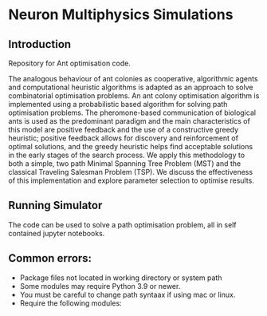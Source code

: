 # Neuron Multiphysics Simulations

## Introduction
Repository for Ant optimisation code. 

The  analogous  behaviour  of  ant  colonies  as  cooperative,  algorithmic  agents  and  computational 
heuristic  algorithms  is  adapted  as  an  approach  to  solve  combinatorial  optimisation  problems.  An  ant  colony 
optimisation  algorithm  is  implemented  using  a  probabilistic  based  algorithm  for  solving  path  optimisation 
problems. The pheromone-based communication of biological ants is used as the predominant paradigm and the 
main characteristics of this model are positive feedback and the use of a constructive greedy heuristic; positive 
feedback  allows  for  discovery  and  reinforcement  of  optimal  solutions,  and  the  greedy  heuristic  helps  find 
acceptable solutions in the early stages of the search process.  We apply this methodology to both a simple, two 
path Minimal Spanning Tree Problem (MST) and the classical Traveling Salesman Problem (TSP). We discuss 
the effectiveness of this implementation and explore parameter selection to optimise results.

## Running Simulator
The code can be used to solve a path optimisation problem, all in self contained jupyter notebooks. 


## Common errors:
- Package files not located in working directory or system path
- Some modules may require Python 3.9 or newer. 
- You must be careful to change path syntaax if using mac or linux.
- Require the following modules: 